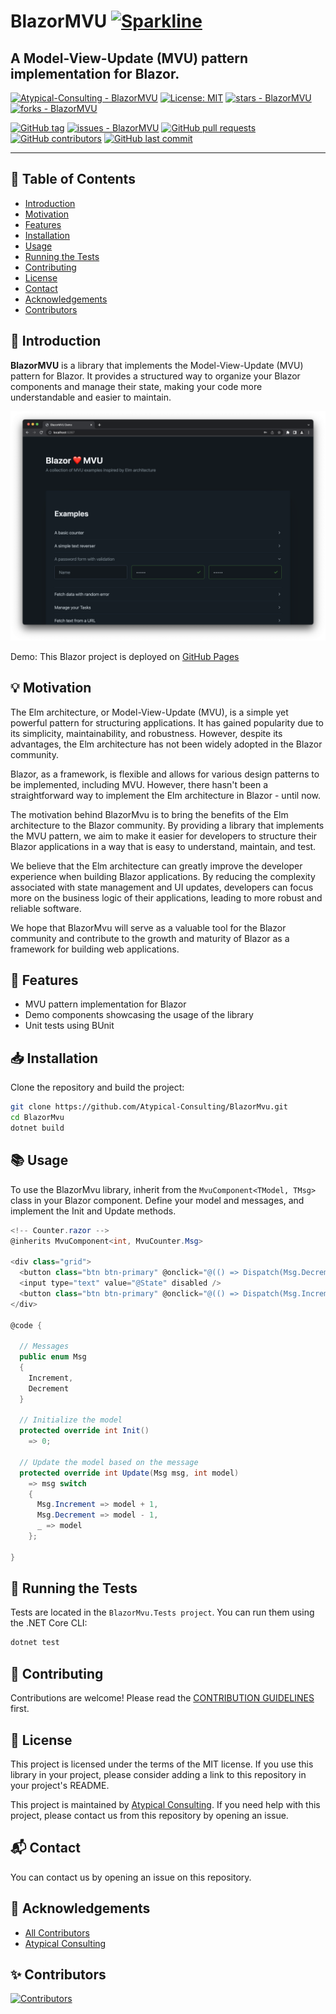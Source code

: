 # BlazorMVU [![Sparkline](https://stars.medv.io/Atypical-Consulting/BlazorMVU.svg)](https://stars.medv.io/Atypical-Consulting/BlazorMVU)
A Model-View-Update (MVU) pattern implementation for Blazor.
---

[![Atypical-Consulting - BlazorMVU](https://img.shields.io/static/v1?label=Atypical-Consulting&message=BlazorMVU&color=blue&logo=github)](https://github.com/Atypical-Consulting/BlazorMVU "Go to GitHub repo")
[![License: MIT](https://img.shields.io/badge/License-MIT-blue.svg)](https://opensource.org/licenses/MIT)
[![stars - BlazorMVU](https://img.shields.io/github/stars/Atypical-Consulting/BlazorMVU?style=social)](https://github.com/Atypical-Consulting/BlazorMVU)
[![forks - BlazorMVU](https://img.shields.io/github/forks/Atypical-Consulting/BlazorMVU?style=social)](https://github.com/Atypical-Consulting/BlazorMVU)

[![GitHub tag](https://img.shields.io/github/tag/Atypical-Consulting/BlazorMVU?include_prereleases=&sort=semver&color=blue)](https://github.com/Atypical-Consulting/BlazorMVU/releases/)
[![issues - BlazorMVU](https://img.shields.io/github/issues/Atypical-Consulting/BlazorMVU)](https://github.com/Atypical-Consulting/BlazorMVU/issues)
[![GitHub pull requests](https://img.shields.io/github/issues-pr/Atypical-Consulting/BlazorMVU)](https://github.com/Atypical-Consulting/BlazorMVU/pulls)
[![GitHub contributors](https://img.shields.io/github/contributors/Atypical-Consulting/BlazorMVU)](https://github.com/Atypical-Consulting/BlazorMVU/graphs/contributors)
[![GitHub last commit](https://img.shields.io/github/last-commit/Atypical-Consulting/BlazorMVU)](https://github.com/Atypical-Consulting/BlazorMVU/commits/master)

---

## 📝 Table of Contents

* [Introduction](#-introduction)
* [Motivation](#-motivation)
* [Features](#-features)
* [Installation](#-installation)
* [Usage](#-usage)
* [Running the Tests](#-running-the-tests)
* [Contributing](#-contributing)
* [License](#-license)
* [Contact](#-contact)
* [Acknowledgements](#-acknowledgements)
* [Contributors](#-contributors)

## 📖 Introduction

**BlazorMVU** is a library that implements the Model-View-Update (MVU) pattern for Blazor. It provides a structured way to organize your Blazor components and manage their state, making your code more understandable and easier to maintain.

![Drag Racing](./assets/blazormvu.png)

Demo: This Blazor project is deployed on [GitHub Pages](https://atypical-consulting.github.io/BlazorMVU/)


## 💡 Motivation

The Elm architecture, or Model-View-Update (MVU), is a simple yet powerful pattern for structuring applications. It has gained popularity due to its simplicity, maintainability, and robustness. However, despite its advantages, the Elm architecture has not been widely adopted in the Blazor community.

Blazor, as a framework, is flexible and allows for various design patterns to be implemented, including MVU. However, there hasn't been a straightforward way to implement the Elm architecture in Blazor - until now.

The motivation behind BlazorMvu is to bring the benefits of the Elm architecture to the Blazor community. By providing a library that implements the MVU pattern, we aim to make it easier for developers to structure their Blazor applications in a way that is easy to understand, maintain, and test.

We believe that the Elm architecture can greatly improve the developer experience when building Blazor applications. By reducing the complexity associated with state management and UI updates, developers can focus more on the business logic of their applications, leading to more robust and reliable software.

We hope that BlazorMvu will serve as a valuable tool for the Blazor community and contribute to the growth and maturity of Blazor as a framework for building web applications.

## 📌 Features

* MVU pattern implementation for Blazor
* Demo components showcasing the usage of the library
* Unit tests using BUnit

## 📥 Installation

Clone the repository and build the project:

```bash
git clone https://github.com/Atypical-Consulting/BlazorMvu.git
cd BlazorMvu
dotnet build
```

## 📚 Usage

To use the BlazorMvu library, inherit from the `MvuComponent<TModel, TMsg>` class in your Blazor component. Define your model and messages, and implement the Init and Update methods.

```csharp
<!-- Counter.razor -->
@inherits MvuComponent<int, MvuCounter.Msg>

<div class="grid">
  <button class="btn btn-primary" @onclick="@(() => Dispatch(Msg.Decrement))">-</button>
  <input type="text" value="@State" disabled />
  <button class="btn btn-primary" @onclick="@(() => Dispatch(Msg.Increment))">+</button>
</div>

@code {
  
  // Messages
  public enum Msg
  {
    Increment,
    Decrement
  }

  // Initialize the model
  protected override int Init()
    => 0;

  // Update the model based on the message
  protected override int Update(Msg msg, int model)
    => msg switch
    {
      Msg.Increment => model + 1,
      Msg.Decrement => model - 1,
      _ => model
    };

}
```

## 🚀 Running the Tests

Tests are located in the `BlazorMvu.Tests project`. You can run them using the .NET Core CLI:

```bash
dotnet test
```

## 🤝 Contributing

Contributions are welcome! Please read the [CONTRIBUTION GUIDELINES](https://github.com/Atypical-Consulting/BlazorMVU/blob/main/CONTRIBUTING.md) first.

## 📜 License

This project is licensed under the terms of the MIT license. If you use this library in your project, please consider adding a link to this repository in your project's README.

This project is maintained by [Atypical Consulting](https://www.atypical.consulting/). If you need help with this project, please contact us from this repository by opening an issue.

## 📬 Contact

You can contact us by opening an issue on this repository.

## 🙌 Acknowledgements

* [All Contributors](../../contributors)
* [Atypical Consulting](https://www.atypical.consulting/)

## ✨ Contributors

[![Contributors](https://contrib.rocks/image?repo=Atypical-Consulting/BlazorMVU)](http://contrib.rocks)
